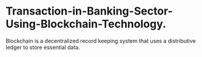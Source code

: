 # Transaction-in-Banking-Sector-Using-Blockchain-Technology.
Blockchain is a decentralized record keeping system that uses a distributive ledger to store essential data.
